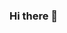 ### Hi there 👋

<!--
**SwarzChen/SwarzChen** is a ✨ _special_ ✨ repository because its `README.md` (this file) appears on your GitHub profile.

![Github stats](https://github-readme-stats.vercel.app/api?username=SwarzChen&show_icons=true)
![Top Langs](https://github-readme-stats.vercel.app/api/top-langs/?username=SwarzChen&layout=compact)

#### 📫 How to reach me:

- email: aaaa102234@gmail.com
Here are some ideas to get you started:

- 🔭 I’m currently working on ...
- 🌱 I’m currently learning ...
- 👯 I’m looking to collaborate on ...
- 🤔 I’m looking for help with ...
- 💬 Ask me about ...
- 📫 How to reach me: ...
- 😄 Pronouns: ...
- ⚡ Fun fact: ...
-->

